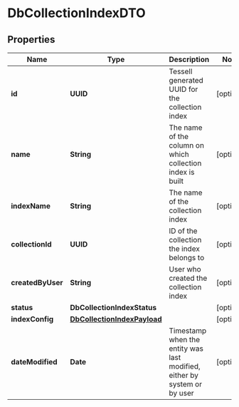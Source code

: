 

# DbCollectionIndexDTO


## Properties

Name | Type | Description | Notes
------------ | ------------- | ------------- | -------------
**id** | **UUID** | Tessell generated UUID for the collection index |  [optional]
**name** | **String** | The name of the column on which collection index is built |  [optional]
**indexName** | **String** | The name of the collection index |  [optional]
**collectionId** | **UUID** | ID of the collection the index belongs to |  [optional]
**createdByUser** | **String** | User who created the collection index |  [optional]
**status** | **DbCollectionIndexStatus** |  |  [optional]
**indexConfig** | [**DbCollectionIndexPayload**](DbCollectionIndexPayload.md) |  |  [optional]
**dateModified** | **Date** | Timestamp when the entity was last modified, either by system or by user |  [optional]



